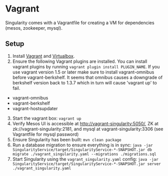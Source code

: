 # Vagrant

Singularity comes with a Vagrantfile for creating a VM for dependencies (mesos, zookeeper, mysql).

## Setup

1. Install [Vagrant](http://www.vagrantup.com/downloads.html) and [Virtualbox](https://www.virtualbox.org/wiki/Downloads).
2. Ensure the following Vagrant plugins are installed. You can install vagrant plugins by running `vagrant plugin install PLUGIN_NAME`. If you use vagrant version 1.5 or later make sure to install vagrant-omnibus before vagrant-berkshelf. It seems that omnibus causes a downgrade of berkshelf version back to 1.3.7 which in turn will cause 'vagrant up' to fail.
 - vagrant-omnibus
 - vagrant-berkshelf
 - vagrant-hostsupdater
3. Start the vagrant box: `vagrant up`
4. Verify Mesos UI is accessible at [http://vagrant-singularity:5050/](http://vagrant-singularity:5050/), ZK at zk://vagrant-singularity:2181, and mysql at vagrant-singularity:3306 (see Vagrantfile for mysql password)
5. Ensure Singularity has been built: `mvn clean package`
6. Run a database migration to ensure everything is in sync: `java -jar SingularityService/target/SingularityService-*-SNAPSHOT.jar db migrate ./vagrant_singularity.yaml --migrations ./migrations.sql`
7. Start Singularity using the `vagrant_singularity.yaml` config: `java -jar SingularityService/target/SingularityService-*-SNAPSHOT.jar server ./vagrant_singularity.yaml`
